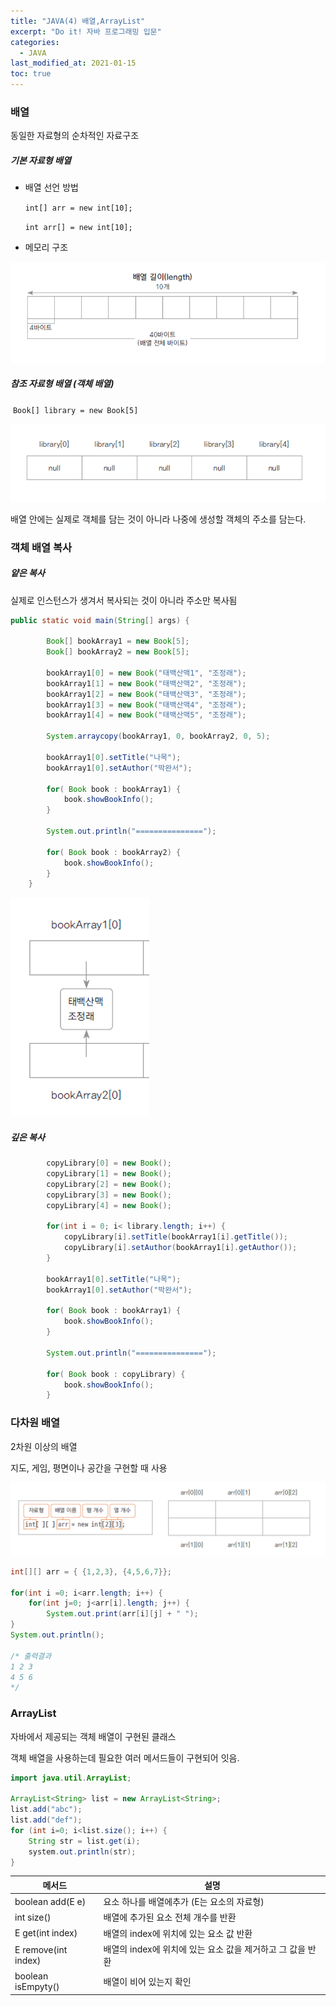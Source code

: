 ```yaml
---
title: "JAVA(4) 배열,ArrayList"
excerpt: "Do it! 자바 프로그래밍 입문"
categories:
  - JAVA
last_modified_at: 2021-01-15
toc: true
---
```


### 배열

동일한 자료형의 순차적인 자료구조

##### 기본 자료형 배열

- 배열 선언 방법

  `int[] arr = new int[10];`

  `int arr[] = new int[10];`

- 메모리 구조

![image-20210115010557295](../../assets/images/image-20210115010557295.png)

##### 참조 자료형 배열 (객체 배열)

​	`Book[] library = new Book[5]`

![image-20210115010936233](../../assets/images/image-20210115010936233.png)

배열 안에는 실제로 객체를 담는 것이 아니라 나중에 생성할 객체의 주소를 담는다. 



### 객체 배열 복사

##### 얕은 복사

실제로 인스턴스가 생겨서 복사되는 것이 아니라 주소만 복사됨

```java
public static void main(String[] args) {

		Book[] bookArray1 = new Book[5];
		Book[] bookArray2 = new Book[5];
		
		bookArray1[0] = new Book("태백산맥1", "조정래");
		bookArray1[1] = new Book("태백산맥2", "조정래");
		bookArray1[2] = new Book("태백산맥3", "조정래");
		bookArray1[3] = new Book("태백산맥4", "조정래");
		bookArray1[4] = new Book("태백산맥5", "조정래");
		
		System.arraycopy(bookArray1, 0, bookArray2, 0, 5);

		bookArray1[0].setTitle("나목");
		bookArray1[0].setAuthor("박완서");
		
		for( Book book : bookArray1) {
			book.showBookInfo();
		}
		
		System.out.println("===============");
		
		for( Book book : bookArray2) {
			book.showBookInfo();
		}
	}
```

![image-20210115013532411](../../assets/images/image-20210115013532411.png)

##### 깊은 복사

```java
		copyLibrary[0] = new Book();
		copyLibrary[1] = new Book();
		copyLibrary[2] = new Book();
		copyLibrary[3] = new Book();
		copyLibrary[4] = new Book();
		
		for(int i = 0; i< library.length; i++) {
			copyLibrary[i].setTitle(bookArray1[i].getTitle());
			copyLibrary[i].setAuthor(bookArray1[i].getAuthor());
		}
		
		bookArray1[0].setTitle("나목");
		bookArray1[0].setAuthor("박완서");
		
		for( Book book : bookArray1) {
			book.showBookInfo();
		}
		
		System.out.println("===============");
		
		for( Book book : copyLibrary) {
			book.showBookInfo();
		}
```



### 다차원 배열

2차원 이상의 배열

지도, 게임, 평면이나 공간을 구현할 때 사용

![image-20210115014221243](../../assets/images/image-20210115014221243.png)



```java
int[][] arr = { {1,2,3}, {4,5,6,7}};
		
for(int i =0; i<arr.length; i++) {
	for(int j=0; j<arr[i].length; j++) {
		System.out.print(arr[i][j] + " ");
}
System.out.println();

/* 출력결과
1 2 3
4 5 6
*/
```



### ArrayList

자바에서 제공되는 객체 배열이 구현된 클래스

객체 배열을 사용하는데 필요한 여러 메서드들이 구현되어 잇음.

```java
import java.util.ArrayList;

ArrayList<String> list = new ArrayList<String>;
list.add("abc");
list.add("def");
for (int i=0; i<list.size(); i++) {
    String str = list.get(i);
    system.out.println(str);
}
```



| 메서드              | 설명                                                       |
| ------------------- | ---------------------------------------------------------- |
| boolean add(E e)    | 요소 하나를 배열에추가 (E는 요소의 자료형)                 |
| int size()          | 배열에 추가된 요소 전체 개수를 반환                        |
| E get(int index)    | 배열의 index에 위치에 있는 요소 값 반환                    |
| E remove(int index) | 배열의 index에 위치에 있는 요소 값을 제거하고 그 값을 반환 |
| boolean isEmpyty()  | 배열이 비어 있는지 확인                                    |

 
